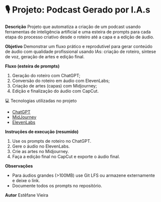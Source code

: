 # 🎙️ Projeto: Podcast Gerado por I.A.s

**Descrição**
Projeto que automatiza a criação de um podcast usando ferramentas de inteligência artificial e uma esteira de prompts para cada etapa do processo criativo desde o roteiro até a capa e a edição de áudio.

**Objetivo**
Demonstrar um fluxo prático e reprodutível para gerar conteúdo de áudio com qualidade profissional usando IAs: criação de roteiro, síntese de voz, geração de artes e edição final.

**Fluxo (esteira de prompts)**
1. Geração do roteiro com ChatGPT;
2. Conversão do roteiro em áudio com ElevenLabs;
3. Criação de artes (capas) com Midjourney;
4. Edição e finalização do áudio com CapCut.

💻 Tecnologias utilizadas no projeto

- [ChatGPT](https://chat.openai.com)
- [MidJourney](https://www.midjourney.com)
- [ElevenLabs](https://elevenlabs.io)


**Instruções de execução (resumido)**
1. Use os prompts de roteiro no ChatGPT.
2. Gere o áudio no ElevenLabs.
3. Crie as artes no Midjourney.
4. Faça a edição final no CapCut e exporte o áudio final.

**Observações**
- Para áudios grandes (>100MB) use Git LFS ou armazene externamente e deixe o link.
- Documente todos os prompts no repositório.

**Autor**
Estêfane Vieira
